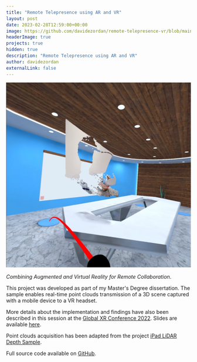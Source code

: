 ```yaml
---
title: "Remote Telepresence using AR and VR"
layout: post
date: 2023-02-28T12:59:00+00:00
image: https://github.com/davidezordan/remote-telepresence-vr/blob/main/images/remote_telepresence.jpg
headerImage: true
projects: true
hidden: true
description: "Remote Telepresence using AR and VR"
author: davidezordan
externalLink: false
---
```


![Screenshot](/assets/images/posts/2023/remote_telepresence.jpg)

*Combining Augmented and Virtual Reality for Remote Collaboration*.

This project was developed as part of my Master's Degree dissertation.
The sample enables real-time point clouds transmission of a 3D scene captured with a mobile device to a VR headset.

More details about the implementation and findings have also been described in this session at the [Global XR Conference 2022](https://www.youtube.com/watch?v=fLJ_pID_-cA). Slides are available [here](https://davide.dev/global-xr-conference-2022-getting-started-real-time-point-clouds-ar-vr/).

Point clouds acquisition has been adapted from the project [iPad LiDAR Depth Sample](https://github.com/TakashiYoshinaga/iPad-LiDAR-Depth-Sample-for-Unity).

Full source code available on [GitHub](https://github.com/davidezordan/remote-telepresence-vr).